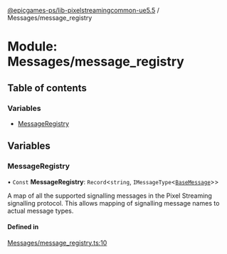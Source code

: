 [@epicgames-ps/lib-pixelstreamingcommon-ue5.5](../README.md) / Messages/message\_registry

# Module: Messages/message\_registry

## Table of contents

### Variables

- [MessageRegistry](Messages_message_registry.md#messageregistry)

## Variables

### MessageRegistry

• `Const` **MessageRegistry**: `Record`\<`string`, `IMessageType`\<[`BaseMessage`](../interfaces/Messages_base_message.BaseMessage.md)\>\>

A map of all the supported signalling messages in the Pixel Streaming
signalling protocol. This allows mapping of signalling message names
to actual message types.

#### Defined in

[Messages/message_registry.ts:10](https://github.com/mcottontensor/PixelStreamingInfrastructure/blob/8a78930/Common/src/Messages/message_registry.ts#L10)

